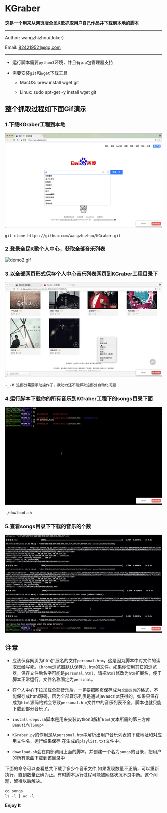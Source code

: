 # KGraber

**这是一个用来从网页版全民K歌抓取用户自己作品并下载到本地的脚本**

---
Author: wangzhizhou(Joker)

Email: 824219521@qq.com

---
- 运行脚本需要`python3`环境，并且有`pip`包管理器支持

- 需要安装`git`和`wget`下载工具

	- MacOS: brew install wget git
	
	- Linux: sudo apt-get -y install wget git

## 整个抓取过程如下面Gif演示

### 1.下载KGraber工程到本地

![demo1.gif](./demos/demo1.gif)

```
git clone https://github.com/wangzhizhou/KGraber.git
```
### 2.登录全民K歌个人中心，获取全部音乐列表

![demo2.gif](./demos/demo2.gif)

### 3.以全部网页形式保存个人中心音乐列表网页到KGraber工程目录下

![demo3.gif](./demos/demo3.gif)

```
-_-# 这部分需要手动操作了，我功力还不能解决这部分自动化问题
```

###  4.运行脚本下载你的所有音乐到KGraber工程下的songs目录下面

![demo4](./demos/demo4.gif)

```
./dowload.sh
```

### 5.查看songs目录下下载的音乐的个数

![demo5.gif](./demos/demo5.gif)


## 注意


* 应该保存网页为htm扩展名的文件`personal.htm`，这是因为脚本中对文件的读取已经写死。`Chrome`浏览器默认保存为`.htm`的文件。如果你使用其它的浏览器，保存文件后名字可能是`personal.html`，请把`html`修改为`htm`扩展名，便于脚本正常运行。文件名称固定为`personal`。

* 在个人中心下拉加载全部音乐后，一定要把网页保存成为`全部网页`的格式，不能保存成html源码，因为全部音乐列表是通过javascript获得的，如果只保存成为`html`源码格式会导致`personal.htm`文件中的音乐列表不全，脚本也就只能下载到部分音乐了。

* `install-deps.sh`脚本是用来安装python3解析`html`文本所需的第三方库`BeautifulSoup4`

* `KGraber.py`的作用是从`personal.htm`中解析出用户音乐列表的下载地址和对应用文件名，运行结果保存	在生成的`playlist.txt`文件中。
	
* `download.sh`会在内部调用上面的脚本，并创建一个名为`songs`的目录，把用户的所有歌曲下载到该目录中

下面的命令可以查看总共下载了多少个音乐文件,如果发现数量不正确，可以重新执行，直到数量正确为止。有时脚本运行过程可能被网络状况不良中断。这个问题，留待以后解决。

```
cd songs
ls -l | wc -l
```

**Enjoy It**





